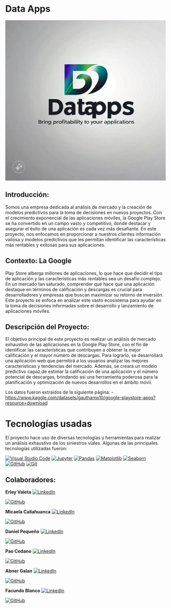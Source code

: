 # Data Apps

![Portada](images/portada.jpg)

## Introducción: 

Somos una empresa dedicada al análisis de mercado y la creación de modelos predictivos para la toma de decisiones en nuevos proyectos. Con el crecimiento exponencial de las aplicaciones móviles, la Google Play Store se ha convertido en un campo vasto y competitivo, donde destacar y asegurar el éxito de una aplicación es cada vez más desafiante. En este proyecto, nos enfocamos en proporcionar a nuestros clientes información valiosa y modelos predictivos que les permitan identificar las características más rentables y exitosas para sus aplicaciones.

## Contexto: La Google 

Play Store alberga millones de aplicaciones, lo que hace que decidir el tipo de aplicación y las características más rentables sea un desafío complejo. En un mercado tan saturado, comprender qué hace que una aplicación destaque en términos de calificación y descargas es crucial para desarrolladores y empresas que buscan maximizar su retorno de inversión. Este proyecto se enfoca en analizar este vasto ecosistema para ayudar en la toma de decisiones informadas sobre el desarrollo y lanzamiento de aplicaciones móviles.

## Descripción del Proyecto: 

El objetivo principal de este proyecto es realizar un análisis de mercado exhaustivo de las aplicaciones en la Google Play Store, con el fin de identificar las características que contribuyen a obtener la mejor calificación y el mayor número de descargas. Para lograrlo, se desarrollará una aplicación web que permitirá a los usuarios analizar las mejores características y tendencias del mercado. Además, se creará un modelo predictivo capaz de estimar la calificación de una aplicación y el número potencial de descargas, brindando así una herramienta poderosa para la planificación y optimización de nuevos desarrollos en el ámbito móvil.

Los datos fueron extraidos  de la siguiente página: 
    - https://www.kaggle.com/datasets/gauthamp10/google-playstore-apps?resource=download

# Tecnologías usadas

El proyecto hace uso de diversas tecnologías y herramientas para realizar un análisis exhaustivo de los siniestros viales. Algunas de las principales tecnologías utilizadas fueron:

[![Visual Studio Code](https://img.shields.io/badge/IDE-Visual%20Studio%20Code-blue)](https://code.visualstudio.com/) 
[![Jupyter](https://img.shields.io/badge/Notebook-Jupyter-orange)](https://jupyter.org/)
[![Pandas](https://img.shields.io/badge/Library-Pandas-brightgreen)](https://pandas.pydata.org/)
[![Matplotlib](https://img.shields.io/badge/Library-Matplotlib-blue)](https://matplotlib.org/)
[![Seaborn](https://img.shields.io/badge/Library-Seaborn-yellow)](https://seaborn.pydata.org/)
[![GitHub](https://img.shields.io/badge/Platform-GitHub-lightgrey)](https://github.com/)
[![Git](https://img.shields.io/badge/Version%20Control-Git-blue)](https://git-scm.com/)


## Colaboradores:

**Erley Valeta**
[![LinkedIn](https://img.shields.io/badge/linkedin-%230077B5.svg?style=for-the-badge&logo=linkedin&logoColor=white)](https://www.linkedin.com/in/erley-valeta-devops/)

[![GitHub](https://img.shields.io/badge/github-%23121011.svg?style=for-the-badge&logo=github&logoColor=white)](https://github.com/ErleyValeta)

**Micaela Callahuanca**
[![LinkedIn](https://img.shields.io/badge/linkedin-%230077B5.svg?style=for-the-badge&logo=linkedin&logoColor=white)](www.linkedin.com/in/micaelacallahuanca)

[![GitHub](https://img.shields.io/badge/github-%23121011.svg?style=for-the-badge&logo=github&logoColor=white)](https://github.com/MicaelaCallahuanca)

**Daniel Pequeño**
[![LinkedIn](https://img.shields.io/badge/linkedin-%230077B5.svg?style=for-the-badge&logo=linkedin&logoColor=white)](https://www.linkedin.com/in/daniel-peque%C3%B1o/)

[![GitHub](https://img.shields.io/badge/github-%23121011.svg?style=for-the-badge&logo=github&logoColor=white)](https://github.com/danpeq)

**Pao Cedano**
[![LinkedIn](https://img.shields.io/badge/linkedin-%230077B5.svg?style=for-the-badge&logo=linkedin&logoColor=white)](https://www.linkedin.com/in/paolacedanouseche/)

[![GitHub](https://img.shields.io/badge/github-%23121011.svg?style=for-the-badge&logo=github&logoColor=white)](https://github.com/Pao067)

**Abner Galan**
[![LinkedIn](https://img.shields.io/badge/linkedin-%230077B5.svg?style=for-the-badge&logo=linkedin&logoColor=white)](https://www.linkedin.com/in/abner-david-galan-roldan/)

[![GitHub](https://img.shields.io/badge/github-%23121011.svg?style=for-the-badge&logo=github&logoColor=white)](https://github.com/AbnerGalRol)

**Facundo Blanco**
[![LinkedIn](https://img.shields.io/badge/linkedin-%230077B5.svg?style=for-the-badge&logo=linkedin&logoColor=white)](https://www.linkedin.com/in/facundo-blanco-a0089024a/)

[![GitHub](https://img.shields.io/badge/github-%23121011.svg?style=for-the-badge&logo=github&logoColor=white)](https://github.com/FacuSB)